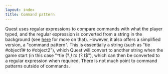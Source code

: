```yaml
---
layout: index
title: Command pattern
---
```


Quest uses regular expressions to compare commands with what the player typed, and the regular expression is converted from a string in the background (see [here](../pattern_matching.html) for more on that). However, it also offers a simplified version, a "command pattern". This is essentially a string (such as "tie #object1# to #object2"), which Quest will convert to another string when the game start (in this case "^tie (?.*) to (?.*)$"), which can then be converted to a regular expression when required. There is not much point to command patterns outside of commands.
